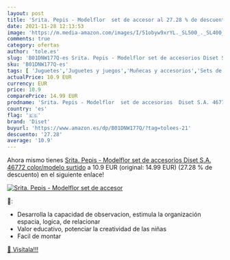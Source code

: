 ```yaml
---
layout: post
title: 'Srita. Pepis - Modelflor  set de accesor al 27.28 % de descuento'
date: 2021-11-28 12:13:53
image: 'https://m.media-amazon.com/images/I/51obyw9xrYL._SL500_._SL400_.jpg'
comments: true
category: ofertas
author: 'tole.es'
slug: 'B01DNW177Q-es Srita. Pepis - Modelflor set de accesorios Diset S.A....'
sku: 'B01DNW177Q-es'
tags: [ 'Juguetes','Juguetes y juegos','Muñecas y accesorios','Sets de accesorios','diset', ]
actualPrice: 10.9 EUR
currency: EUR
price: 10.9
comparePrice: 14.99 EUR
prodname: 'Srita. Pepis - Modelflor  set de accesorios  Diset S.A. 46772    color/modelo surtido'
country: 'es'
flag: '🇪🇸'
brand: 'Diset'
buyurl: 'https://www.amazon.es/dp/B01DNW177Q/?tag=tolees-21'
descuento: '27.28'
average: '10.9'
---
```


Ahora mismo tienes [Srita. Pepis - Modelflor  set de accesorios  Diset S.A. 46772    color/modelo surtido](https://www.amazon.es/dp/B01DNW177Q/?tag=tolees-21) a 10.9 EUR (original: 14.99 EUR) (27.28 %  de descuento) en el siguiente enlace!

[![Srita. Pepis - Modelflor  set de accesor](https://m.media-amazon.com/images/I/51obyw9xrYL._SL500_._SL400_.jpg)](https://www.amazon.es/dp/B01DNW177Q/?tag=tolees-21)

🔎:

- Desarrolla la capacidad de observacion, estimula la organización espacia, logica, de relacionar
- Valor educativo, potenciar la creatividad de las niñas
- Facil de montar

[🛒 Visítala!!!](https://www.amazon.es/dp/B01DNW177Q/?tag=tolees-21)
